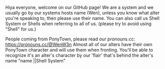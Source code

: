 Hiya everyone, welcome on our GitHub page!
We are a system and we usually go by our systems hosts name (Wen), unless you know what alter you're speaking to, then please use their name.
You can also call us Shell System or Shells when referring to all of us.
(please try to avoid using "Shell" for us.)

People coming from PonyTown, please read our pronouns.cc: https://pronouns.cc/@WenW3n
Almost all of our alters have their own PonyTown character and will use them when fronting. You'll be able to recognize it's an alter's character by our 'flair' that's behind the alter's name "name ||Shell System"

